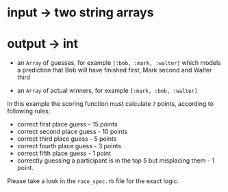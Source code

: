 # input -> two string arrays
# output -> int

* an `Array` of guesses, for example `[:bob, :mark, :walter]` which models
  a prediction that Bob will have finished first, Mark second and Walter third

* an `Array` of actual winners, for example `[:mark, :bob, :walter]`

In this example the scoring function must calculate `7` points, according to following rules:
* correct first place guess - 15 points
* correct second place guess - 10 points
* correct third place guess - 5 points
* correct fourth place guess - 3 points
* correct fifth place guess - 1 point
* correctly guessing a participant is in the top 5 but misplacing them - 1 point.

Please take a look in the `race_spec.rb` file for the exact logic.
